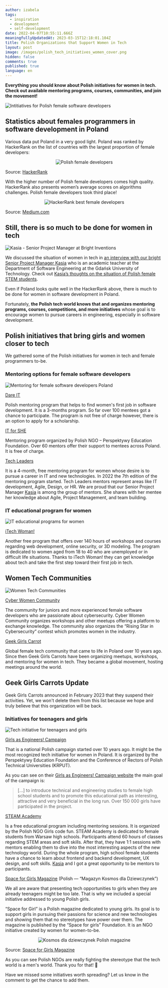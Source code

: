 ```yaml
---
author: izabela
tags:
  - inspiration
  - development
  - self-development
date: 2022-04-07T10:55:11.666Z
meaningfullyUpdatedAt: 2023-03-15T12:18:01.104Z
title: Polish Organizations that Support Women in Tech
layout: post
image: /images/polish_tech_initiatives_women_cover.png
hidden: false
comments: true
published: true
language: en
---
```

**Everything you should know about Polish initiatives for women in tech. Check out available mentoring programs, courses, communities, and join the movement!**

![Intitiatives for Polish female software developers](../../static/images/blog_post_polish_tech_initiatives_women.png "")

## Statistics about females programmers in software development in Poland

Various data put Poland in a very good light. Poland was ranked by HackerRank on the list of countries with the largest proportion of female developers:

<center>

![Polish female developers](../../static/images/female_developers_hackerrank.png "")

</center>

Source: [HackerRank](https://blog.hackerrank.com/which-countries-have-the-most-skilled-female-developers/)

With the higher number of Polish female developers comes high quality. HackerRank also presents women’s average scores on algorithms challenges. Polish female developers took third place!

<center>

![HackerRank best female developers](../../static/images/hackerrank_best_female_developers.png "")

</center>

Source: [Medium.com](https://medium.com/code-like-a-girl/which-countries-have-the-most-skilled-female-developers-b532fc53c7c8)

## Still, there is so much to be done for women in tech

![Kasia - Senior Project Manager at Bright Inventions](../../static/images/kasia_quote_women.png "")

We discussed the situation of women in tech in [an interview with our bright Senior Project Manager Kasia](/blog/meet-kasia-a-project-manager-and-an-academic-teacher) who is an academic teacher at the Department of Software Engineering at the Gdańsk University of Technology. Check out [Kasia’s thoughts on the situation of Polish female STEM students](https://brightinventions.pl/blog/meet-kasia-a-project-manager-and-an-academic-teacher/#what-does-the-female-students-situation-at-it-look-like-can-you-see-that-there-are-more-women-studying-than-there-used-to-be). 

Even if Poland looks quite well in the HackerRank above, there is much to be done for women in software development in Poland.

Fortunately, **the Polish tech world knows that and organizes mentoring programs, courses, competitions, and more initiatives** whose goal is to encourage women to pursue careers in engineering, especially in software development. 

## Polish initiatives that bring girls and women closer to tech

We gathered some of the Polish initiatives for women in tech and female programmers to-be.

### Mentoring options for female software developers

![Mentoring for female software developers Poland](../../static/images/blog_mentoring_women_tech.png "")

[Dare IT](https://www.dareit.io)

Polish mentoring program that helps to find women's first job in software development. It is a 3-months program. So far over 100 mentees got a chance to participate. The program is not free of charge however, there is an option to apply for a scholarship.

[IT for SHE](http://www.itforshe.pl/en/)

Mentoring program organized by Polish NGO – Perspektywy Education Foundation. Over 60 mentors offer their support to mentees across Poland. It is free of charge.

[Tech Leaders](https://techleaders.eu)

It is a 4-month, free mentoring program for women whose desire is to pursue a career in IT and new technologies. In 2022 the 7th edition of the mentoring program started. Tech Leaders mentors represent areas like IT development, Agile, Design, or HR. We are proud that our Senior Project Manager [Kasia](/about-us/kasia/) is among the group of mentors. She shares with her mentee her knowledge about Agile, Project Management, and team building.

### IT educational program for women

![IT educational programs for women](../../static/images/blog_education_women_tech.png "")

[iTech Woman!](https://itechwoman.pl)

Another free program that offers over 140 hours of workshops and courses regarding web development, online security, or 3D modeling. The program is dedicated to women aged from 18 to 40 who are unemployed or in difficult life situations. Thanks to iTech Woman! they can get knowledge about tech and take the first step toward their first job in tech.

## Women Tech Communities

![Women Tech Communities](../../static/images/blog_tech_communities_women_blog.png "")

[Cyber Women Community](https://cyberwomen.eu)

The community for juniors and more experienced female software developers who are passionate about cybersecurity. Cyber Women Community organizes workshops and other meetups offering a platform to exchange knowledge. The community also organizes the “Rising Star in Cybersecurity” contest which promotes women in the industry.

[Geek Girls Carrot](https://gocarrots.org)

Global female tech community that came to life in Poland over 10 years ago. Since then Geek Girls Carrots have been organizing meetups, workshops, and mentoring for women in tech. They became a global movement, hosting meetings around the world.

<div class="important-info"><h2>Geek Girls Carrots Update</h2><div>Geek Girls Carrots announced in February 2023 that they suspend their activities. Yet, we won't delete them from this list because we hope and truly believe that this organization will be back.</div></div>



### Initiatives for teenagers and girls

![Tech initiative for teenagers and girls](../../static/images/blog_teenagers_girls_tech_blog.png "")

[Girls as Engineers! Campaign](http://www.dziewczynynapolitechniki.pl/english)

That is a national Polish campaign started over 10 years ago. It might be the most recognized tech initiative for women in Poland. It is organized by the Perspektywy Education Foundation and the Conference of Rectors of Polish Technical Universities (KRPUT).

As you can see on their [Girls as Engineers! Campaign website](http://www.dziewczynynapolitechniki.pl/english) the main goal of the campaign is:

> \[...] to introduce technical and engineering studies to female high school students and to promote this educational path as interesting, attractive and very beneficial in the long run. Over 150 000 girls have participated in the project.

[STEAM Academy](https://girlscodefun.pl/projekty-edukacyjne/steam-academy/)

Is a free educational program including mentoring sessions. It is organized by the Polish NGO Girls code fun. STEAM Academy is dedicated to female students from Warsaw high schools. Participants attend 60 hours of classes regarding STEM areas and soft skills. After that, they have 1:1 sessions with mentors enabling them to dive into the most interesting aspects of the new technology world. During the whole program, high school female students have a chance to learn about frontend and backend development, UX design, and soft skills. [Kasia](/about-us/kasia/) and I got a great opportunity to be mentors to participants. 

[Space for Girls Magazine](https://kosmosdladziewczynek.pl) (Polish — “Magazyn Kosmos dla Dziewczynek”)

We all are aware that presenting tech opportunities to girls when they are already teenagers might be too late. That is why we included a special initiative addressed to young Polish girls.

“Space for Girl” is a Polish magazine dedicated to young girls. Its goal is to support girls in pursuing their passions for science and new technologies and showing them that no stereotypes have power over them. The magazine is published by the “Space for girls” Foundation. It is an NGO initiative created by women for women-to-be. 

<center>

![Kosmos dla dziewczynek Polish magazine](../../static/images/no.28–okladka-komiks-650x659.jpg.webp "")

</center>

Source: [Space for Girls Magazine](https://kosmosdladziewczynek.pl)

As you can see Polish NGOs are really fighting the stereotype that the tech world is a men's world. Thank you for that! 👏

Have we missed some initiatives worth spreading? Let us know in the comment to get the chance to add them.
